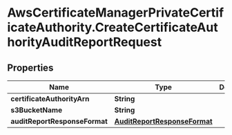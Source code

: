 # AwsCertificateManagerPrivateCertificateAuthority.CreateCertificateAuthorityAuditReportRequest

## Properties

Name | Type | Description | Notes
------------ | ------------- | ------------- | -------------
**certificateAuthorityArn** | **String** |  | 
**s3BucketName** | **String** |  | 
**auditReportResponseFormat** | [**AuditReportResponseFormat**](AuditReportResponseFormat.md) |  | 


